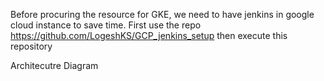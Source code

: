
Before procuring the resource for GKE, we need to have jenkins in google cloud instance to save time.
First use the repo https://github.com/LogeshKS/GCP_jenkins_setup
then execute this repository


Architecutre Diagram

